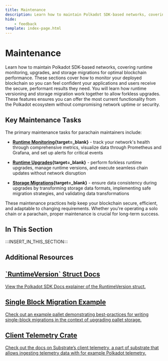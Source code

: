 ```yaml
---
title: Maintenance
description: Learn how to maintain Polkadot SDK-based networks, covering runtime monitoring, upgrades, and storage migrations for optimal blockchain performance.
hide: 
    - feedback
template: index-page.html
---
```


# Maintenance

Learn how to maintain Polkadot SDK-based networks, covering runtime monitoring, upgrades, and storage migrations for optimal blockchain performance. These sections cover how to monitor your deployed blockchain so you can feel confident your applications and users receive the secure, performant results they need. You will learn how runtime versioning and storage migration work together to allow forkless upgrades. These features ensures you can offer the most current functionality from the Polkadot ecosystem without compromising network uptime or security.   

## Key Maintenance Tasks

The primary maintenance tasks for parachain maintainers include:

- **[Runtime Monitoring](/develop/parachains/maintenance/runtime-metrics-monitoring/){target=\_blank}** - track your network's health through comprehensive metrics, visualize data through Prometheus and Grafana, and set up alerts for critical events

- **[Runtime Upgrades](/develop/parachains/maintenance/runtime-upgrades/){target=\_blank}** - perform forkless runtime upgrades, manage runtime versions, and execute seamless chain updates without network disruption

- **[Storage Migrations](/develop/parachains/maintenance/storage-migrations/){target=\_blank}** - ensure data consistency during upgrades by transforming storage data formats, implementing safe migration strategies, and validating data transformations

These maintenance practices help keep your blockchain secure, efficient, and adaptable to changing requirements. Whether you're operating a solo chain or a parachain, proper maintenance is crucial for long-term success.

## In This Section

:::INSERT_IN_THIS_SECTION:::

## Additional Resources

<div class="subsection-wrapper">
  <div class="card">
    <a href="https://paritytech.github.io/polkadot-sdk/master/sp_version/struct.RuntimeVersion.html" target="_blank">
      <h2 class="title">`RuntimeVersion` Struct Docs</h2>
      <p class="description">View the Polkadot SDK Docs explainer of the RuntimeVersion struct.</p>
    </a>
  </div>
    <div class="card">
    <a href="https://paritytech.github.io/polkadot-sdk/master/pallet_example_single_block_migrations/index.html" target="_blank">
      <h2 class="title">Single Block Migration Example</h2>
      <p class="description">Check out an example pallet demonstrating best-practices for writing single-block migrations in the context of upgrading pallet storage.</p>
    </a>
  </div>
      <div class="card">
    <a href="https://paritytech.github.io/polkadot-sdk/master/pallet_example_single_block_migrations/index.html" target="_blank">
      <h2 class="title">Client Telemetry Crate</h2>
      <p class="description">Check out the docs on Substrate’s client telemetry, a part of substrate that allows ingesting telemetry data with for example Polkadot telemetry.</p>
    </a>
  </div>
</div>